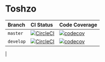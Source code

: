 # Toshzo

| Branch | CI Status | Code Coverage |
|:------ |:----------|:--------------|
| `master` | [![CircleCI](https://circleci.com/gh/kieranroneill/toshzo/tree/master.svg?style=svg)](https://circleci.com/gh/kieranroneill/toshzo/tree/master) | [![codecov](https://codecov.io/gh/kieranroneill/toshzo/branch/master/graph/badge.svg)](https://codecov.io/gh/kieranroneill/toshzo) |
| `develop` | [![CircleCI](https://circleci.com/gh/kieranroneill/toshzo/tree/develop.svg?style=svg)](https://circleci.com/gh/kieranroneill/toshzo/tree/develop) | [![codecov](https://codecov.io/gh/kieranroneill/toshzo/branch/develop/graph/badge.svg)](https://codecov.io/gh/kieranroneill/toshzo)
 |
 